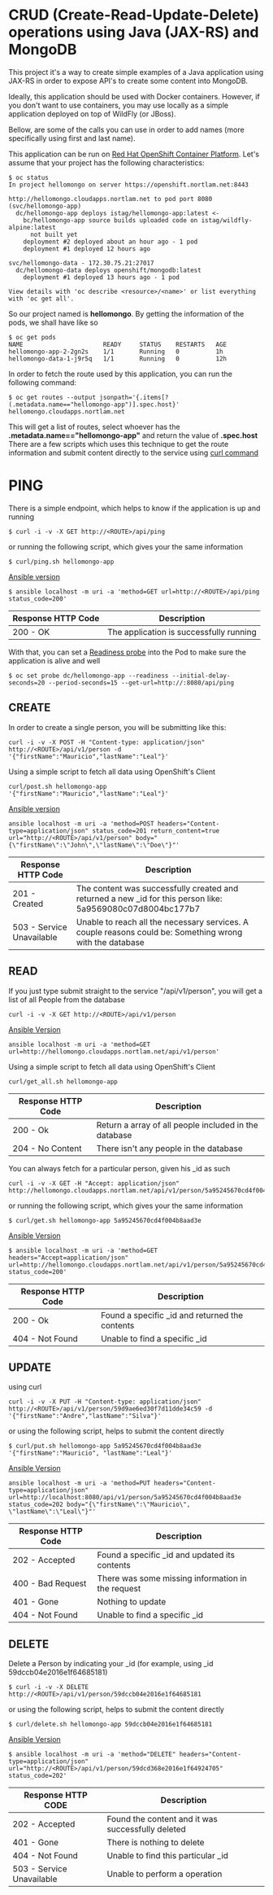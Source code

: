 

# CRUD (Create-Read-Update-Delete) operations using Java (JAX-RS) and MongoDB
This project it's a way to create simple examples of a Java application using 
JAX-RS in order to expose API's to create some content into MongoDB.

Ideally, this application should be used with Docker containers. However, if you
don't want to use containers, you may use locally as a simple application deployed
on top of WildFly (or JBoss).

Bellow, are some of the calls you can use in order to add names (more specifically
using first and last name).

This application can be run on [Red Hat OpenShift Container Platform](https://www.openshift.com).
Let's assume that your project has the following characteristics:

```
$ oc status
In project hellomongo on server https://openshift.nortlam.net:8443

http://hellomongo.cloudapps.nortlam.net to pod port 8080 (svc/hellomongo-app)
  dc/hellomongo-app deploys istag/hellomongo-app:latest <-
    bc/hellomongo-app source builds uploaded code on istag/wildfly-alpine:latest 
      not built yet
    deployment #2 deployed about an hour ago - 1 pod
    deployment #1 deployed 12 hours ago

svc/hellomongo-data - 172.30.75.21:27017
  dc/hellomongo-data deploys openshift/mongodb:latest 
    deployment #1 deployed 13 hours ago - 1 pod

View details with 'oc describe <resource>/<name>' or list everything with 'oc get all'.
```

So our project named is **hellomongo**. By getting the information of the pods, we shall have like so
```
$ oc get pods
NAME                      READY     STATUS    RESTARTS   AGE
hellomongo-app-2-2gn2s    1/1       Running   0          1h
hellomongo-data-1-j9r5q   1/1       Running   0          12h
```

In order to fetch the route used by this application, you can run the following command:
```
$ oc get routes --output jsonpath='{.items[?(.metadata.name=="hellomongo-app")].spec.host}'
hellomongo.cloudapps.nortlam.net
```
This will get a list of routes, select whoever has the **.metadata.name=="hellomongo-app"** and return the value of **.spec.host**
There are a few scripts which uses this technique to get the route information and submit content directly to the service using [curl command](http://www.mit.edu/afs.new/sipb/user/ssen/src/curl-7.11.1/docs/curl.html)

# PING
There is a simple endpoint, which helps to know if the application is up and running
```
$ curl -i -v -X GET http://<ROUTE>/api/ping
```
or running the following script, which gives your the same information
```
$ curl/ping.sh hellomongo-app
```

[Ansible version](https://www.ansible.com/)
```
$ ansible localhost -m uri -a 'method=GET url=http://<ROUTE>/api/ping status_code=200'
```
| Response HTTP Code        | Description |
| -----------------| ------------|
| 200 - OK | The application is successfully running |

With that, you can set a [Readiness probe](https://docs.openshift.com/container-platform/3.7/dev_guide/application_health.html#container-health-checks-using-probes) into the Pod to make sure the application is alive and well
```
$ oc set probe dc/hellomongo-app --readiness --initial-delay-seconds=20 --period-seconds=15 --get-url=http://:8080/api/ping
```

## CREATE
In order to create a single person, you will be submitting like this:

```
curl -i -v -X POST -H "Content-type: application/json" http://<ROUTE>/api/v1/person -d '{"firstName":"Mauricio","lastName":"Leal"}'
```

Using a simple script to fetch all data using OpenShift's Client
```
curl/post.sh hellomongo-app '{"firstName":"Mauricio","lastName":"Leal"}'
```

[Ansible version](https://www.ansible.com/)
```
ansible localhost -m uri -a 'method=POST headers="Content-type=application/json" status_code=201 return_content=true url="http://<ROUTE>/api/v1/person" body="{\"firstName\":\"John\",\"lastName\":\"Doe\"}"'
```

| Response HTTP Code        | Description |
| -----------------| ------------|
| 201 - Created | The content was successfully created and returned a new _id for this person like: 5a9569080c07d8004bc177b7 |
| 503 - Service Unavailable | Unable to reach all the necessary services. A couple reasons could be: Something wrong with the database |

## READ 
If you just type submit straight to the service "/api/v1/person", you will get a list of all People from the database
```
curl -i -v -X GET http://<ROUTE>/api/v1/person
```
[Ansible Version](https://www.ansible.com/)
```
ansible localhost -m uri -a 'method=GET url=http://hellomongo.cloudapps.nortlam.net/api/v1/person'
```
Using a simple script to fetch all data using OpenShift's Client
```
curl/get_all.sh hellomongo-app
```

| Response HTTP Code        | Description |
| -----------------| ------------|
| 200 - Ok         | Return a array of all people included in the database |
| 204 - No Content | There isn't any people in the database | 


You can always fetch for a particular person, given his _id as such
```
curl -i -v -X GET -H "Accept: application/json" http://hellomongo.cloudapps.nortlam.net/api/v1/person/5a95245670cd4f004b8aad3e
```
or running the following script, which gives your the same information
```
$ curl/get.sh hellomongo-app 5a95245670cd4f004b8aad3e
```
[Ansible Version](https://www.ansible.com/)
```
$ ansible localhost -m uri -a 'method=GET headers="Accept=application/json" url=http://hellomongo.cloudapps.nortlam.net/api/v1/person/5a95245670cd4f004b8aad3e status_code=200'
```


| Response HTTP Code        | Description                                    |
| -----------------| -----------------------------------------------|
| 200 - Ok         | Found a specific _id and returned the contents |
| 404 - Not Found  | Unable to find a specific _id                  | 

## UPDATE

using curl
```
curl -i -v -X PUT -H "Content-type: application/json" http://<ROUTE>/api/v1/person/59d9ae6ed30f7d11dde34c59 -d '{"firstName":"Andre","lastName":"Silva"}'
```
or using the following script, helps to submit the content directly
```
$ curl/put.sh hellomongo-app 5a95245670cd4f004b8aad3e '{"firstName":"Mauricio", "lastName":"Leal"}'
```

[Ansible Version](https://www.ansible.com/)
```
ansible localhost -m uri -a 'method=PUT headers="Content-type=application/json" url=http://localhost:8080/api/v1/person/5a95245670cd4f004b8aad3e status_code=202 body="{\"firstName\":\"Mauricio\", \"lastName\":\"Leal\"}"'
```

| Response HTTP Code        | Description                           |
| ------------------| -----------------------------------------------|
| 202 - Accepted    | Found a specific _id and updated its contents     |
| 400 - Bad Request | There was some missing information in the request | 
| 401 - Gone        | Nothing to update                                 | 
| 404 - Not Found   | Unable to find a specific _id                  | 


## DELETE
Delete a Person by indicating your _id (for example, using _id 59dccb04e2016e1f64685181)

```
$ curl -i -v -X DELETE http://<ROUTE>/api/v1/person/59dccb04e2016e1f64685181
```
or using the following script, helps to submit the content directly
```
$ curl/delete.sh hellomongo-app 59dccb04e2016e1f64685181
```

[Ansible Version](https://www.ansible.com/)
```
$ ansible localhost -m uri -a 'method="DELETE" headers="Content-type=application/json" url="http://<ROUTE>/api/v1/person/59dcd368e2016e1f64924705" status_code=202'
```

| Response HTTP CODE  | Description |
| ------------- | ------------- |
| 202 - Accepted  | Found the content and it was successfully deleted |
| 401 - Gone      | There is nothing to delete |
| 404 - Not Found | Unable to find this particular _id |
| 503 - Service Unavailable | Unable to perform a operation  |
